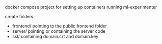 docker compose project for setting up containers running ml-experimenter

create folders

- frontend/ pointing to the public frontend folder
- server/ pointing or containing the server code
- ssl/ containing domain.crt and domain.key
